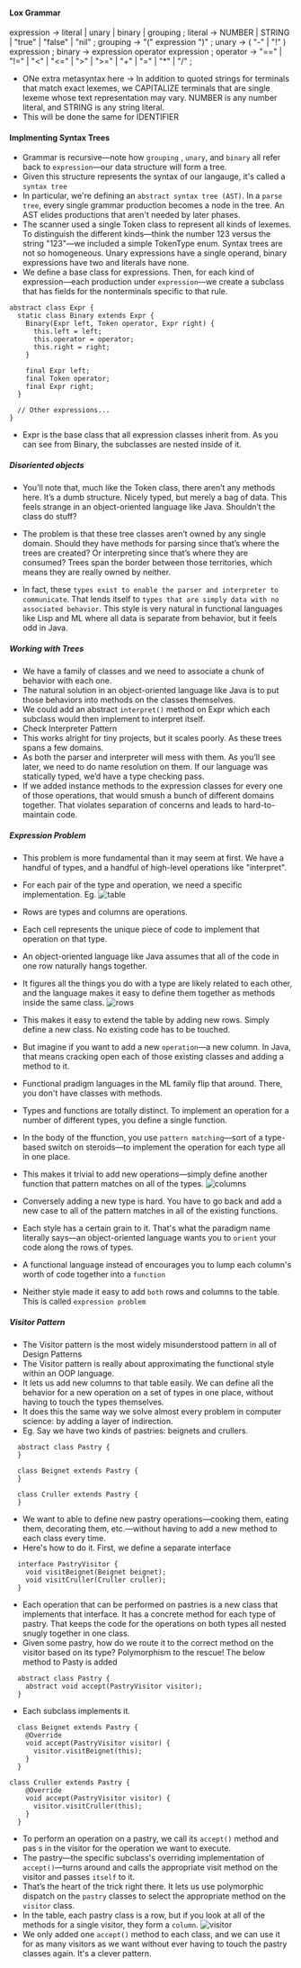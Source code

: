 #### Lox Grammar

expression -> literal | unary | binary | grouping ;
literal -> NUMBER | STRING | "true" | "false" | "nil" ;
grouping -> "(" expression ")" ;
unary -> ( "-" | "!" ) expression ;
binary -> expression operator expression ;
operator -> "==" | "!=" | "<" | "<=" | ">" | ">=" | "+" | "=" | "*" | "/" ;
- ONe extra metasyntax here -> In addition to quoted strings for terminals that match exact lexemes, we CAPITALIZE terminals that are single lexeme whose text representation may vary. NUMBER is any number literal, and STRING is any string literal. 
- This will be done the same for IDENTIFIER

#### Implmenting Syntax Trees
- Grammar is recursive––note how `grouping` , `unary`, and `binary` all refer back to `expression`––our data structure will form a tree. 
- Given this structure represents the syntax of our langauge, it's called a `syntax tree`
- In particular, we're defining an `abstract syntax tree (AST)`. In a `parse tree`, every single grammar production becomes a node in the tree. An AST elides productions that aren't needed by later phases.
- The scanner used a single Token class to represent all kinds of lexemes. To distinguish the different kinds––think the number 123 versus the string "123"––we included a simple TokenType enum. Syntax trees are not so homogeneous. Unary expressions have a single operand, binary expressions have two and literals have none.
- We define a base class for expressions. Then, for each kind of expression––each production under `expression`––we create a subclass that has fields for the nonterminals specific to that rule. 
```
abstract class Expr { 
  static class Binary extends Expr {
    Binary(Expr left, Token operator, Expr right) {
      this.left = left;
      this.operator = operator;
      this.right = right;
    }

    final Expr left;
    final Token operator;
    final Expr right;
  }

  // Other expressions...
}
```
- Expr is the base class that all expression classes inherit from. As you can see from Binary, the subclasses are nested inside of it. 
##### Disoriented objects
- You’ll note that, much like the Token class, there aren’t any methods here. It’s a dumb structure. Nicely typed, but merely a bag of data. This feels strange in an object-oriented language like Java. Shouldn’t the class do stuff?

- The problem is that these tree classes aren’t owned by any single domain. Should they have methods for parsing since that’s where the trees are created? Or interpreting since that’s where they are consumed? Trees span the border between those territories, which means they are really owned by neither.

- In fact, these `types exist to enable the parser and interpreter to communicate`. That lends itself to `types that are simply data with no associated behavior`. This style is very natural in functional languages like Lisp and ML where all data is separate from behavior, but it feels odd in Java.

##### Working with Trees
- We have a family of classes and we need to associate a chunk of behavior with each one. 
- The natural solution in an object-oriented language like Java is to put those behaviors into methods on the classes themselves. 
- We could add an abstract `interpret()` method on Expr which each subclass would then implement to interpret itself.
- Check Interpreter Pattern 
- This works alright for tiny projects, but it scales poorly. As these trees spans a few domains. 
- As both the parser and interpreter will mess with them. As you’ll see later, we need to do name resolution on them. If our language was statically typed, we’d have a type checking pass.
- If we added instance methods to the expression classes for every one of those operations, that would smush a bunch of different domains together. That violates separation of concerns and leads to hard-to-maintain code.

##### Expression Problem
- This problem is more fundamental than it may seem at first. We have a handful of types, and a handful of high-level operations like "interpret". 
- For each pair of the type and operation, we need a specific implementation. 
Eg.
![table](./images/table.png)
- Rows are types and columns are operations.
- Each cell represents the unique piece of code to implement that operation on that type.
- An object-oriented language like Java assumes that all of the code in one row naturally hangs together. 
- It figures all the things you do with a type are likely related to each other, and the language makes it easy to define them together as methods inside the same class.
![rows](./images/rows.png)
- This makes it easy to extend the table by adding new rows. Simply define a new class. No existing code has to be touched. 
- But imagine if you want to add a new `operation`––a new column. In Java, that means cracking open each of those existing classes and adding a method to it.
- Functional pradigm languages in the ML family flip that around. There, you don't have classes with methods. 
- Types and functions are totally distinct. To implement an operation for a number of different types, you define a single function.
- In the body of the ffunction, you use `pattern matching`––sort of a type-based switch on steroids—to implement the operation for each type all in one place.
- This makes it trivial to add new operations—simply define another function that pattern matches on all of the types.
![columns](./images/columns.png)

- Conversely adding a new type is hard. You have to go back and add a new case to all of the pattern matches in all of the existing functions.
- Each style has a certain grain to it. That's what the paradigm name literally says––an object-oriented language wants you to `orient` your code along the rows of types.
- A functional language instead of encourages you to lump each column's worth of code together into a `function`
- Neither style made it easy to add `both` rows and columns to the table. This is called `expression problem`
##### Visitor Pattern
- The Visitor pattern is the most widely misunderstood pattern in all of Design Patterns
- The Visitor pattern is really about approximating the functional style within an OOP language. 
- It lets us add new columns to that table easily. We can define all the behavior for a new operation on a set of types in one place, without having to touch the types themselves.
- It does this the same way we solve almost every problem in computer science: by adding a layer of indirection.
- Eg. Say we have two kinds of pastries: beignets and crullers.
```
  abstract class Pastry {
  }

  class Beignet extends Pastry {
  }

  class Cruller extends Pastry {
  }
```
- We want to able to define new pastry operations––cooking them, eating them, decorating them, etc.––without having to add a new method to each class every time.
- Here's how to do it. First, we define a separate interface
```
  interface PastryVisitor {
    void visitBeignet(Beignet beignet); 
    void visitCruller(Cruller cruller);
  }
```
- Each operation that can be performed on pastries is a new class that implements that interface. It has a concrete method for each type of pastry. That keeps the code for the operations on both types all nested snugly together in one class.
- Given some pastry, how do we route it to the correct method on the visitor based on its type? Polymorphism to the rescue! The below method to Pasty is added
```
  abstract class Pastry {
    abstract void accept(PastryVisitor visitor);
  }
```
- Each subclass implements it.
```
  class Beignet extends Pastry {
    @Override
    void accept(PastryVisitor visitor) {
      visitor.visitBeignet(this);
    }
  }
```

```
class Cruller extends Pastry {
    @Override
    void accept(PastryVisitor visitor) {
      visitor.visitCruller(this);
    }
  }
```
- To perform an operation on a pastry, we call its `accept()` method and pas s in the visitor for the operation we want to execute. 
- The pastry––the specific subclass's overriding implementation of `accept()`––turns around and calls the appropriate visit method on the visitor and passes `itself` to it.
- That’s the heart of the trick right there. It lets us use polymorphic dispatch on the `pastry` classes to select the appropriate method on the `visitor` class. 
- In the table, each pastry class is a row, but if you look at all of the methods for a single visitor, they form a `column`.
![visitor](./images/visitor.png)
- We only added one `accept()` method to each class, and we can use it for as many visitors as we want without ever having to touch the pastry classes again. It's a clever pattern.
